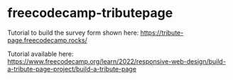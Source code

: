 # freecodecamp-tributepage
Tutorial to build the survey form shown here: https://tribute-page.freecodecamp.rocks/

Tutorial available here: https://www.freecodecamp.org/learn/2022/responsive-web-design/build-a-tribute-page-project/build-a-tribute-page